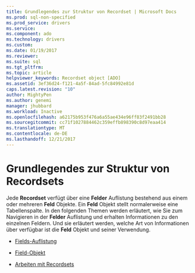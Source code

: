 ```yaml
---
title: Grundlegendes zur Struktur von Recordset | Microsoft Docs
ms.prod: sql-non-specified
ms.prod_service: drivers
ms.service: 
ms.component: ado
ms.technology: drivers
ms.custom: 
ms.date: 01/19/2017
ms.reviewer: 
ms.suite: sql
ms.tgt_pltfrm: 
ms.topic: article
helpviewer_keywords: Recordset object [ADO]
ms.assetid: 3ef36d24-f121-4a5f-84ad-5fc84992e81d
caps.latest.revision: "10"
author: MightyPen
ms.author: genemi
manager: jhubbard
ms.workload: Inactive
ms.openlocfilehash: a62175b953f476a6a55ae434e96ff83f2491bb28
ms.sourcegitcommit: cc71f1027884462c359effb898390c8d97eaa414
ms.translationtype: MT
ms.contentlocale: de-DE
ms.lasthandoff: 12/21/2017
---
```

# <a name="understanding-recordset-structure"></a>Grundlegendes zur Struktur von Recordsets
Jede **Recordset** verfügt über eine **Felder** Auflistung bestehend aus einem oder mehreren **Feld** Objekte. Ein **Feld** Objekt stellt normalerweise eine Tabellenspalte. In den folgenden Themen werden erläutert, wie Sie zum Navigieren in der **Felder** Auflistung und erhalten Informationen zu den einzelnen Feldern. Und sie erläutert werden, welche Art von Informationen über verfügbar ist die **Feld** Objekt und seiner Verwendung.  
  
-   [Fields-Auflistung](../../../ado/guide/data/the-fields-collection.md)  
  
-   [Field-Objekt](../../../ado/guide/data/the-field-object.md)  
  
-   [Arbeiten mit Recordsets](../../../ado/guide/data/working-with-recordsets.md)
